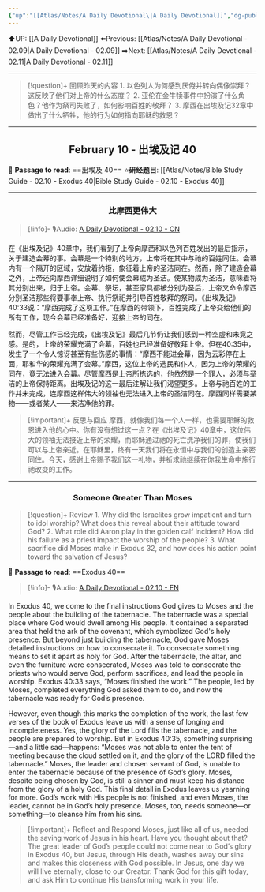 ```yaml
---
{"up":"[[Atlas/Notes/A Daily Devotional\|A Daily Devotional]]","dg-publish":true,"permalink":"/atlas/notes/a-daily-devotional-02-10/","dgPassFrontmatter":true}
---
```


 ⬆️UP: [[A Daily Devotional]]
⬅️Previous: [[Atlas/Notes/A Daily Devotional - 02.09\|A Daily Devotional - 02.09]]
➡️Next: [[Atlas/Notes/A Daily Devotional - 02.11\|A Daily Devotional - 02.11]]

---

> [!question]+ 回顾昨天的内容
>1.⁠ ⁠以色列人为何感到厌倦并转向偶像崇拜？这反映了他们对上帝的什么态度？
> 2.⁠ ⁠亚伦在金牛犊事件中扮演了什么角色？他作为祭司失败了，如何影响百姓的敬拜？
> 3.⁠ ⁠摩西在出埃及记32章中做出了什么牺牲，他的行为如何指向耶稣的救恩？


---
## <center>February 10 - 出埃及记 40</center>

📖 **Passage to read**: ==出埃及 40==
⭐**研经题目**: [[Atlas/Notes/Bible Study Guide - 02.10 - Exodus 40\|Bible Study Guide - 02.10 - Exodus 40]]

---
### <center>比摩西更伟大</center>

> [!info]- 🎙️Audio: [A Daily Devotional - 02.10 - CN]()

在《出埃及记》40章中，我们看到了上帝向摩西和以色列百姓发出的最后指示，关于建造会幕的事。会幕是一个特别的地方，上帝将在其中与祂的百姓同住。会幕内有一个隔开的区域，安放着约柜，象征着上帝的圣洁同在。然而，除了建造会幕之外，上帝还向摩西详细说明了如何使会幕成为圣洁。使某物成为圣洁，意味着将其分别出来，归于上帝。会幕、祭坛，甚至家具都被分别为圣后，上帝又命令摩西分别圣洁那些将要事奉上帝、执行祭祀并引导百姓敬拜的祭司。《出埃及记》40:33说：“摩西完成了这项工作。”在摩西的带领下，百姓完成了上帝交给他们的所有工作，现今会幕已经准备好，迎接上帝的同在。

然而，尽管工作已经完成，《出埃及记》最后几节仍让我们感到一种空虚和未竟之感。是的，上帝的荣耀充满了会幕，百姓也已经准备好敬拜上帝。但在40:35中，发生了一个令人惊讶甚至有些伤感的事情：“摩西不能进会幕，因为云彩停在上面，耶和华的荣耀充满了会幕。”摩西，这位上帝的选民和仆人，因为上帝的荣耀的同在，竟无法进入会幕。尽管摩西是上帝所拣选的，他依然是一个罪人，必须与圣洁的上帝保持距离。出埃及记的这一最后注解让我们渴望更多。上帝与祂百姓的工作并未完成，连摩西这样伟大的领袖也无法进入上帝的圣洁同在。摩西同样需要某物——或者某人——来洁净他的罪。

> [!important]+ 反思与回应
摩西，就像我们每一个人一样，也需要耶稣的救恩进入他的心中。你有没有想过这一点？在《出埃及记》40章中，这位伟大的领袖无法接近上帝的荣耀，而耶稣通过祂的死亡洗净我们的罪，使我们可以与上帝亲近。在耶稣里，终有一天我们将在永恒中与我们的创造主亲密同住。今天，感谢上帝赐予我们这一礼物，并祈求祂继续在你我生命中施行祂改变的工作。


---
### <center>Someone Greater Than Moses</center>

> [!question]+ Review
> 1.⁠ ⁠Why did the Israelites grow impatient and turn to idol worship? What does this reveal about their attitude toward God?
> 2.⁠ ⁠What role did Aaron play in the golden calf incident? How did his failure as a priest impact the worship of the people?
> 3.⁠ ⁠What sacrifice did Moses make in Exodus 32, and how does his action point toward the salvation of Jesus?

📖 **Passage to read**: ==Exodus 40==

> [!info]- 🎙️Audio: [A Daily Devotional - 02.10 - EN]()  

In Exodus 40, we come to the final instructions God gives to Moses and the people about the building of the tabernacle. The tabernacle was a special place where God would dwell among His people. It contained a separated area that held the ark of the covenant, which symbolized God's holy presence. But beyond just building the tabernacle, God gave Moses detailed instructions on how to consecrate it. To consecrate something means to set it apart as holy for God. After the tabernacle, the altar, and even the furniture were consecrated, Moses was told to consecrate the priests who would serve God, perform sacrifices, and lead the people in worship. Exodus 40:33 says, “Moses finished the work.” The people, led by Moses, completed everything God asked them to do, and now the tabernacle was ready for God’s presence.

However, even though this marks the completion of the work, the last few verses of the book of Exodus leave us with a sense of longing and incompleteness. Yes, the glory of the Lord fills the tabernacle, and the people are prepared to worship. But in Exodus 40:35, something surprising—and a little sad—happens: “Moses was not able to enter the tent of meeting because the cloud settled on it, and the glory of the LORD filled the tabernacle.” Moses, the leader and chosen servant of God, is unable to enter the tabernacle because of the presence of God’s glory. Moses, despite being chosen by God, is still a sinner and must keep his distance from the glory of a holy God. This final detail in Exodus leaves us yearning for more. God’s work with His people is not finished, and even Moses, the leader, cannot be in God’s holy presence. Moses, too, needs someone—or something—to cleanse him from his sins.

> [!important]+ Reflect and Respond
Moses, just like all of us, needed the saving work of Jesus in his heart. Have you thought about that? The great leader of God’s people could not come near to God’s glory in Exodus 40, but Jesus, through His death, washes away our sins and makes this closeness with God possible. In Jesus, one day we will live eternally, close to our Creator. Thank God for this gift today, and ask Him to continue His transforming work in your life.























